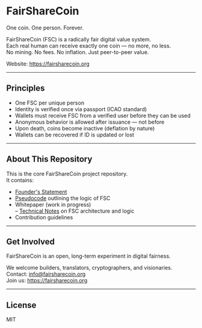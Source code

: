 # FairShareCoin

One coin. One person. Forever.

FairShareCoin (FSC) is a radically fair digital value system.  
Each real human can receive exactly one coin — no more, no less.  
No mining. No fees. No inflation. Just peer-to-peer value.

Website: https://fairsharecoin.org

---

## Principles

- One FSC per unique person  
- Identity is verified once via passport (ICAO standard)  
- Wallets must receive FSC from a verified user before they can be used  
- Anonymous behavior is allowed after issuance — not before  
- Upon death, coins become inactive (deflation by nature)  
- Wallets can be recovered if ID is updated or lost  

---

## About This Repository

This is the core FairShareCoin project repository.  
It contains:

- [Founder's Statement](./FOUNDERS.md)
- [Pseudocode](./pseudocode.md) outlining the logic of FSC  
- Whitepaper (work in progress)  
– [Technical Notes](./TECHNICAL.md) on FSC architecture and logic
- Contribution guidelines

---

## Get Involved

FairShareCoin is an open, long-term experiment in digital fairness.

We welcome builders, translators, cryptographers, and visionaries.  
Contact: info@fairsharecoin.org  
Join us: https://fairsharecoin.org

---

## License

MIT
